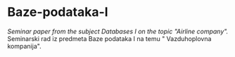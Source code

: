 # Baze-podataka-I
*Seminar paper from the subject Databases I on the topic "Airline company".*
Seminarski rad iz predmeta Baze podataka I na temu " Vazduhoplovna kompanija".
